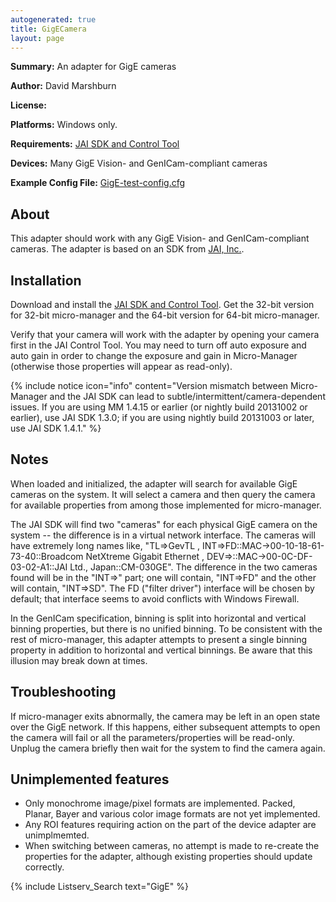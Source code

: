 ```yaml
---
autogenerated: true
title: GigECamera
layout: page
---
```


**Summary:** An adapter for GigE cameras

**Author:** David Marshburn

**License:**

**Platforms:** Windows only.

**Requirements:** [JAI SDK and Control
Tool](http://www.jai.com/EN/CameraSolutions/Download/Pages/JAI_SDK_and_control_tool.aspx)

**Devices:** Many GigE Vision- and GenICam-compliant cameras

**Example Config File:**
[GigE-test-config.cfg](media/GigE-test-config.cfg "wikilink")

## About

This adapter should work with any GigE Vision- and GenICam-compliant
cameras. The adapter is based on an SDK from [JAI,
Inc.](http://www.jai.com/).

## Installation

Download and install the [JAI SDK and Control
Tool](http://www.jai.com/en/support/jai_sdk_and_control_tool). Get the
32-bit version for 32-bit micro-manager and the 64-bit version for
64-bit micro-manager.

Verify that your camera will work with the adapter by opening your
camera first in the JAI Control Tool. You may need to turn off auto
exposure and auto gain in order to change the exposure and gain in
Micro-Manager (otherwise those properties will appear as read-only).

{% include notice icon="info" content="Version mismatch between Micro-Manager and the JAI SDK can lead to subtle/intermittent/camera-dependent issues. If you are using MM 1.4.15 or earlier (or nightly build 20131002 or earlier), use JAI SDK 1.3.0; if you are using nightly build 20131003 or later, use JAI SDK 1.4.1." %}

## Notes

When loaded and initialized, the adapter will search for available GigE
cameras on the system. It will select a camera and then query the camera
for available properties from among those implemented for micro-manager.

The JAI SDK will find two "cameras" for each physical GigE camera on the
system -- the difference is in a virtual network interface. The cameras
will have extremely long names like, "TL=&gt;GevTL ,
INT=&gt;FD::MAC-&gt;00-10-18-61-73-40::Broadcom NetXtreme Gigabit
Ethernet , DEV=&gt;::MAC-&gt;00-0C-DF-03-02-A1::JAI Ltd.,
Japan::CM-030GE". The difference in the two cameras found will be in the
"INT=&gt;" part; one will contain, "INT=&gt;FD" and the other will
contain, "INT=&gt;SD". The FD ("filter driver") interface will be chosen
by default; that interface seems to avoid conflicts with Windows
Firewall.

In the GenICam specification, binning is split into horizontal and
vertical binning properties, but there is no unified binning. To be
consistent with the rest of micro-manager, this adapter attempts to
present a single binning property in addition to horizontal and vertical
binnings. Be aware that this illusion may break down at times.

## Troubleshooting

If micro-manager exits abnormally, the camera may be left in an open
state over the GigE network. If this happens, either subsequent attempts
to open the camera will fail or all the parameters/properties will be
read-only. Unplug the camera briefly then wait for the system to find
the camera again.

## Unimplemented features

-   Only monochrome image/pixel formats are implemented. Packed, Planar,
    Bayer and various color image formats are not yet implemented.
-   Any ROI features requiring action on the part of the device adapter
    are unimplmemted.
-   When switching between cameras, no attempt is made to re-create the
    properties for the adapter, although existing properties should
    update correctly.

{% include Listserv_Search text="GigE" %}

